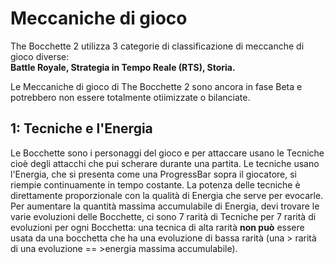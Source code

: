 # Meccaniche di gioco
The Bocchette 2 utilizza 3 categorie di classificazione di meccanche di gioco diverse:<br>
**Battle Royale, Strategia in Tempo Reale (RTS), Storia.**<br>

Le Meccaniche di gioco di The Bocchette 2 sono ancora in fase Beta e potrebbero non essere totalmente otiimizzate o bilanciate.

## 1: Tecniche e l'Energia
Le Bocchette sono i personaggi del gioco e per attaccare usano le Tecniche cioè degli attacchi che pui scherare durante una partita. Le tecniche usano l'Energia, che si presenta come una ProgressBar sopra il giocatore, si riempie continuamente in tempo costante. La potenza delle tecniche è direttamente proporzionale con la qualità di Energia che serve per evocarle.<br>
Per aumentare la quantità massima accumulabile di Energia, devi trovare le varie evoluzioni delle Bocchette, ci sono 7 rarità di Tecniche per 7 rarità di evoluzioni per ogni Bocchetta: una tecnica di alta rarità **non può** essere usata da una bocchetta che ha una evoluzione di bassa rarità (una > rarità di una evoluzione == >energia massima accumulabile).